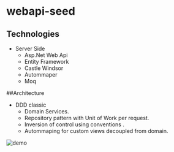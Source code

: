 # webapi-seed

## Technologies
* Server Side
    * Asp.Net Web Api
    * Entity Framework
    * Castle Windsor
    * Autommaper
    * Moq
    
##Architecture
* DDD classic
    * Domain Services.
    * Repository pattern with Unit of Work per request.
    * Inversion of control using conventions .
    * Autommaping for custom views decoupled from domain.
  
![demo](http://www.methodsandtools.com/archive/onion17.jpg)

